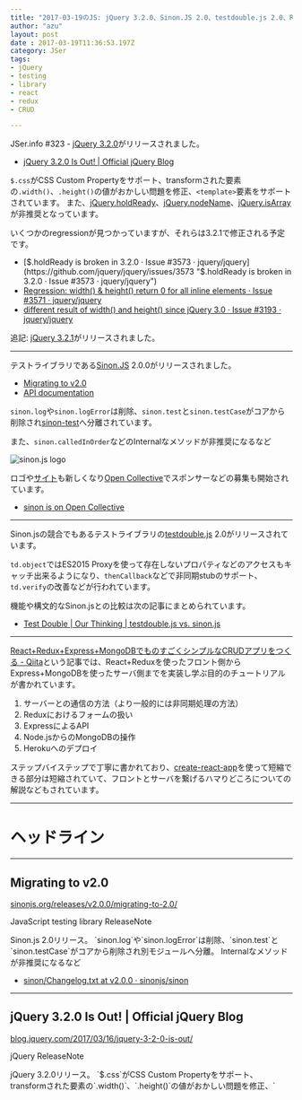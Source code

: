 ```yaml
---
title: "2017-03-19のJS: jQuery 3.2.0、Sinon.JS 2.0、testdouble.js 2.0、React/Redux/CRUD"
author: "azu"
layout: post
date : 2017-03-19T11:36:53.197Z
category: JSer
tags:
- jQuery
- testing
- library
- react
- redux
- CRUD

---
```


JSer.info #323 - [jQuery 3.2.0](https://blog.jquery.com/2017/03/16/jquery-3-2-0-is-out/ "jQuery 3.2.0")がリリースされました。

- [jQuery 3.2.0 Is Out! | Official jQuery Blog](https://blog.jquery.com/2017/03/16/jquery-3-2-0-is-out/ "jQuery 3.2.0 Is Out! | Official jQuery Blog")

`$.css`がCSS Custom Propertyをサポート、transformされた要素の`.width()`、`.height()`の値がおかしい問題を修正、`<template>`要素をサポートされています。
また、[jQuery.holdReady](https://github.com/jquery/jquery/issues/3288 "jQuery.holdReady")、[jQuery.nodeName](https://github.com/jquery/jquery/issues/3475 "jQuery.nodeName")、[jQuery.isArray](https://github.com/jquery/jquery/issues/2961 "jQuery.isArray")が非推奨となっています。

いくつかのregressionが見つかっていますが、それらは3.2.1で修正される予定です。

- [$.holdReady is broken in 3.2.0 · Issue #3573 · jquery/jquery](https://github.com/jquery/jquery/issues/3573 "$.holdReady is broken in 3.2.0 · Issue #3573 · jquery/jquery")
- [Regression: width() & height() return 0 for all inline elements · Issue #3571 · jquery/jquery](https://github.com/jquery/jquery/issues/3571 "Regression: width() &amp; height() return 0 for all inline elements · Issue #3571 · jquery/jquery")
- [different result of width() and height() since jQuery 3.0 · Issue #3193 · jquery/jquery](https://github.com/jquery/jquery/issues/3193 "different result of width() and height() since jQuery 3.0 · Issue #3193 · jquery/jquery")

追記: [jQuery 3.2.1](http://blog.jquery.com/2017/03/20/jquery-3-2-1-now-available/ "jQuery 3.2.1 Is Now Available, With Some Hotfixes | Official jQuery Blog")がリリースされました。

----

テストライブラリである[Sinon.JS](https://github.com/sinonjs/sinon "Sinon.JS") 2.0.0がリリースされました。

- [Migrating to v2.0](http://sinonjs.org/releases/v2.0.0/migrating-to-2.0/)
- [API documentation](http://sinonjs.org/releases/v2.0.0/)

`sinon.log`や`sinon.logError`は削除、`sinon.test`と`sinon.testCase`がコアから削除され[sinon-test](https://github.com/sinonjs/sinon-test "sinon-test")へ分離されています。

また、`sinon.calledInOrder`などのInternalなメソッドが非推奨になるなど

![sinon.js logo](https://github.com/sinonjs.png)

ロゴや[サイト](http://sinonjs.org/)も新しくなり[Open Collective](http://azu.github.io/slide/2017/t_wada_sushi/OpenCollective.html "Open Collective")でスポンサーなどの募集も開始されています。

- [sinon is on Open Collective](https://opencollective.com/sinon "sinon is on Open Collective")

----

Sinon.jsの競合でもあるテストライブラリの[testdouble.js](https://github.com/testdouble/testdouble.js "testdouble.js") 2.0がリリースされています。

`td.object`ではES2015 Proxyを使って存在しないプロパティなどのアクセスもキャッチ出来るようになり、`thenCallback`などで非同期stubのサポート、`td.verify`の改善などが行われています。

機能や構文的なSinon.jsとの比較は次の記事にまとめられています。

- [Test Double | Our Thinking | testdouble.js vs. sinon.js](http://blog.testdouble.com/posts/2016-03-13-testdouble-vs-sinon.html "Test Double | Our Thinking | testdouble.js vs. sinon.js")

----

[React+Redux+Express+MongoDBでものすごくシンプルなCRUDアプリをつくる - Qiita](http://qiita.com/m_yama6/items/573247b12ff0bc4e5d3c "React+Redux+Express+MongoDBでものすごくシンプルなCRUDアプリをつくる - Qiita")という記事では、React+Reduxを使ったフロント側からExpress+MongoDBを使ったサーバ側までを実装し学ぶ目的のチュートリアルが書かれています。

1. サーバーとの通信の方法（より一般的には非同期処理の方法）
1. Reduxにおけるフォームの扱い
1. ExpressによるAPI
1. Node.jsからのMongoDBの操作
1. Herokuへのデプロイ

ステップバイステップで丁寧に書かれており、[create-react-app](https://github.com/facebookincubator/create-react-app "create-react-app")を使って短縮できる部分は短縮されていて、フロントとサーバを繋げるハマりどころについての解説などもされています。

----

<h1 class="site-genre">ヘッドライン</h1>

----

## Migrating to v2.0
[sinonjs.org/releases/v2.0.0/migrating-to-2.0/](http://sinonjs.org/releases/v2.0.0/migrating-to-2.0/ "Migrating to v2.0")
<p class="jser-tags jser-tag-icon"><span class="jser-tag">JavaScript</span> <span class="jser-tag">testing</span> <span class="jser-tag">library</span> <span class="jser-tag">ReleaseNote</span></p>
Sinon.js 2.0リリース。
`sinon.log`や`sinon.logError`は削除、`sinon.test`と`sinon.testCase`がコアから削除され別モジュールへ分離。
Internalなメソッドが非推奨になるなど

- [sinon/Changelog.txt at v2.0.0 · sinonjs/sinon](https://github.com/sinonjs/sinon/blob/v2.0.0/Changelog.txt "sinon/Changelog.txt at v2.0.0 · sinonjs/sinon")

----

## jQuery 3.2.0 Is Out! | Official jQuery Blog
[blog.jquery.com/2017/03/16/jquery-3-2-0-is-out/](https://blog.jquery.com/2017/03/16/jquery-3-2-0-is-out/ "jQuery 3.2.0 Is Out! | Official jQuery Blog")
<p class="jser-tags jser-tag-icon"><span class="jser-tag">jQuery</span> <span class="jser-tag">ReleaseNote</span></p>
jQuery 3.2.0リリース。
`$.css`がCSS Custom Propertyをサポート、transformされた要素の`.width()`、`.height()`の値がおかしい問題を修正、`<template>`要素をサポートなど


----

## Release react-router@4.0.0: Publish · ReactTraining/react-router
[github.com/ReactTraining/react-router/releases/tag/react-router%404.0.0](https://github.com/ReactTraining/react-router/releases/tag/react-router%404.0.0 "Release react-router@4.0.0: Publish · ReactTraining/react-router")
<p class="jser-tags jser-tag-icon"><span class="jser-tag">React</span> <span class="jser-tag">ReleaseNote</span> <span class="jser-tag">library</span></p>
React Router 4.0.0リリース。
書き直されたバージョンであり、既存のものとは互換性がないためマイグレーションガイドは用意されていない。

- https://github.com/ReactTraining/react-router/tree/v4.0.0-beta.8#why-a-major-version-bump

- [Migration guide v3 -&gt; v4 or changelog? · Issue #4738 · ReactTraining/react-router](https://github.com/ReactTraining/react-router/issues/4738 "Migration guide v3 -&amp;gt; v4 or changelog? · Issue #4738 · ReactTraining/react-router")
- [v4 FAQ](https://github.com/ReactTraining/react-router/tree/v4.0.0-beta.8#why-a-major-version-bump "v4 FAQ")
- [react-router@v4対応したので雑に晒す - Qiita](http://qiita.com/Jey/items/dae2074427547e63569b "react-router@v4対応したので雑に晒す - Qiita")

----

## Release v0.42.0 · facebook/flow
[github.com/facebook/flow/releases/tag/v0.42.0](https://github.com/facebook/flow/releases/tag/v0.42.0 "Release v0.42.0 · facebook/flow")
<p class="jser-tags jser-tag-icon"><span class="jser-tag">flowtype</span> <span class="jser-tag">ReleaseNote</span></p>
Flow 0.42.0リリース。
Object type spread `type TypeB = { ...TypeA }` の追加。`flow ide`コマンドの追加など


----

## ESLint v3.18.0 released - ESLint - Pluggable JavaScript linter
[eslint.org/blog/2017/03/eslint-v3.18.0-released](http://eslint.org/blog/2017/03/eslint-v3.18.0-released "ESLint v3.18.0 released - ESLint - Pluggable JavaScript linter")
<p class="jser-tags jser-tag-icon"><span class="jser-tag">ESLint</span> <span class="jser-tag">ReleaseNote</span></p>
ESLint 3.18.0リリース。
esqueryベースのASTセレクタに対応しルール内でセレクタを指定できるようになるなど

- [estools/esquery: ECMAScript AST query library.](https://github.com/estools/esquery "estools/esquery: ECMAScript AST query library.")
- [Selectors - ESLint - Pluggable JavaScript linter](http://eslint.org/docs/developer-guide/selectors "Selectors - ESLint - Pluggable JavaScript linter")
- [ESLint v3.18.0 - Qiita](http://qiita.com/mysticatea/items/264e59b3d28e13b633df "ESLint v3.18.0 - Qiita")

----
<h1 class="site-genre">アーティクル</h1>

----

## Testing Service Workers – Dev Channel – Medium
[medium.com/dev-channel/testing-service-workers-318d7b016b19](https://medium.com/dev-channel/testing-service-workers-318d7b016b19 "Testing Service Workers – Dev Channel – Medium")
<p class="jser-tags jser-tag-icon"><span class="jser-tag">ServiceWorker</span> <span class="jser-tag">testing</span></p>
ServiceWorkerのスクリプトに対するユニットテストについて。
Tests in SW、イベントのエミュレート、Push Eventのテストについてなど


----

## ES6 Proxy をつかって堅牢なオブジェクトをつくるTips
[aloerina01.github.io/javascript/2017/03/14/1.html](https://aloerina01.github.io/javascript/2017/03/14/1.html "ES6 Proxy をつかって堅牢なオブジェクトをつくるTips")
<p class="jser-tags jser-tag-icon"><span class="jser-tag">JavaScript</span></p>
ES2015 Proxyを使ったImmutableやSingletonなどを例にした、オブジェクトの拡張方法について。
ProxyのtrapやReflect APIについて


----

## EnzymeでReactコンポーネントのテストを書こう - DMM.comラボエンジニアブログ
[labotech.dmm.com/entry/2017/03/07/180449](http://labotech.dmm.com/entry/2017/03/07/180449 "EnzymeでReactコンポーネントのテストを書こう - DMM.comラボエンジニアブログ")
<p class="jser-tags jser-tag-icon"><span class="jser-tag">React</span> <span class="jser-tag">testing</span> <span class="jser-tag">tutorial</span> <span class="jser-tag">article</span></p>
Enzymeを使ったReactコンポーネントのテスト方法について


----

## Background Tabs in Chrome 57  |  Web  |  Google Developers
[developers.google.com/web/updates/2017/03/background\_tabs](https://developers.google.com/web/updates/2017/03/background_tabs "Background Tabs in Chrome 57  |  Web  |  Google Developers")
<p class="jser-tags jser-tag-icon"><span class="jser-tag">Chrome</span></p>
Chromeのバックグラウンドタブにおける制限について。 
Chrome 57からは、timerやrequestAnimationFrameに加えて、budget-basedの制限が加わる。
バックグラウンドにいるかはPage visibility APIで判定できる。 テスト時などは`--disable-background-timer-throttling`のフラグで無効化できる。


----

## AlminでFluxアーキテクチャをやってみる | Web Scratch
[efcl.info/2017/03/17/almin-introduction/](http://efcl.info/2017/03/17/almin-introduction/ "AlminでFluxアーキテクチャをやってみる | Web Scratch")
<p class="jser-tags jser-tag-icon"><span class="jser-tag">JavaScript</span> <span class="jser-tag">redux</span> <span class="jser-tag">Flux</span> <span class="jser-tag">library</span> <span class="jser-tag">tutorial</span></p>
Alminを使ってカウンターアプリを書きながら、どのようにFlux的な一方通行のデータフローを行うかについての記事。
開発用のロガーやブラウザ拡張との連携について


----

## Preact internals #1: the easy parts – Medium
[medium.com/@asolove/preact-internals-1-the-easy-parts-3a081fa36205](https://medium.com/@asolove/preact-internals-1-the-easy-parts-3a081fa36205 "Preact internals #1: the easy parts – Medium")
<p class="jser-tags jser-tag-icon"><span class="jser-tag">JavaScript</span> <span class="jser-tag">React</span> <span class="jser-tag">article</span></p>
Preactの内部実装についての連載記事


----

## Progressive Web App Libraries in Production – Dev Channel – Medium
[medium.com/dev-channel/progressive-web-app-libraries-in-production-b52cad37d34](https://medium.com/dev-channel/progressive-web-app-libraries-in-production-b52cad37d34 "Progressive Web App Libraries in Production – Dev Channel – Medium")
<p class="jser-tags jser-tag-icon"><span class="jser-tag">ProgressiveWebApp</span> <span class="jser-tag">article</span> <span class="jser-tag">ServiceWorker</span></p>
ServiceWorkerを使ったキャッシュ周りなどを導入するツールであるsw-precache、 sw-toolbox、offline-analyticsの紹介記事


----

## React+Redux+Express+MongoDBでものすごくシンプルなCRUDアプリをつくる - Qiita
[qiita.com/m\_yama6/items/573247b12ff0bc4e5d3c](http://qiita.com/m_yama6/items/573247b12ff0bc4e5d3c "React+Redux+Express+MongoDBでものすごくシンプルなCRUDアプリをつくる - Qiita")
<p class="jser-tags jser-tag-icon"><span class="jser-tag">React</span> <span class="jser-tag">article</span> <span class="jser-tag">node.js</span> <span class="jser-tag">redux</span> <span class="jser-tag">tutorial</span></p>
`create-react-app`を使いReact+Reduxのセットアップを行いフロントを書き、Express+MongoDB+mongooseでバックエンドを書いていくチュートリアル記事。 フロントエンドとバックエンドの接続部分も丁寧にかかれている。


----

## Test Double | Our Thinking | testdouble.js 2.0
[blog.testdouble.com/posts/2017-03-13-testdouble-2.0.html](http://blog.testdouble.com/posts/2017-03-13-testdouble-2.0.html "Test Double | Our Thinking | testdouble.js 2.0")
<p class="jser-tags jser-tag-icon"><span class="jser-tag">JavaScript</span> <span class="jser-tag">library</span> <span class="jser-tag">testing</span></p>
モック化ライブラリであるtestdouble.js 2.0リリース。 `td.object`ではES2015 Proxyを使い存在しないプロパティなどのアクセスもキャッチ出来るようになるなど、非同期stubのサポート、`td.verify`の改善など

- [Test Double | Our Thinking | testdouble.js vs. sinon.js](http://blog.testdouble.com/posts/2016-03-13-testdouble-vs-sinon.html "Test Double | Our Thinking | testdouble.js vs. sinon.js")

----
<h1 class="site-genre">スライド、動画関係</h1>

----

## Internels Vue.js - 算出プロパティはどうやって動いているか
[kitak.github.io/slides/170316-vue-meetup/#](https://kitak.github.io/slides/170316-vue-meetup/# "Internels Vue.js - 算出プロパティはどうやって動いているか")
<p class="jser-tags jser-tag-icon"><span class="jser-tag">slide</span> <span class="jser-tag">Vue</span></p>
Vue.jsのcomputed propertyの変更検知の仕組みについてのスライド


----

## React Conf 2017 - YouTube
[www.youtube.com/playlist?list&#x3D;PLb0IAmt7-GS3fZ46IGFirdqKTIxlws7e0](http://www.youtube.com/playlist?list&#x3D;PLb0IAmt7-GS3fZ46IGFirdqKTIxlws7e0 "React Conf 2017 - YouTube")
<p class="jser-tags jser-tag-icon"><span class="jser-tag">React</span> <span class="jser-tag">video</span> <span class="jser-tag">まとめ</span></p>
React Conf 2017の動画が公開された

- [React Conf 2017](http://conf.reactjs.org/ "React Conf 2017")

----
<h1 class="site-genre">サイト、サービス、ドキュメント</h1>

----

## VulcanJS: The full-stack React+GraphQL framework
[vulcanjs.org/](http://vulcanjs.org/ "VulcanJS: The full-stack React+GraphQL framework")
<p class="jser-tags jser-tag-icon"><span class="jser-tag">React</span> <span class="jser-tag">GraphQL</span> <span class="jser-tag">library</span></p>
React+GraphQLなフルスタックフレームワーク。
元々React+MeteorのTelscopeだったもの。

- [Vulcan: A New Direction For Telescope – VulcanJS – Medium](https://medium.com/vulcanjs/vulcan-a-new-direction-for-telescope-93df1f8712f3#.w9qocegs0 "Vulcan: A New Direction For Telescope – VulcanJS – Medium")

----

## rstacruz/webpack-tricks: Tips and tricks in using Webpack
[github.com/rstacruz/webpack-tricks](https://github.com/rstacruz/webpack-tricks "rstacruz/webpack-tricks: Tips and tricks in using Webpack")
<p class="jser-tags jser-tag-icon"><span class="jser-tag">webpack</span> <span class="jser-tag">Tips</span> <span class="jser-tag">document</span></p>
webpackを使ったファイルサイズの削減やビルドの設定、開発向け/本番向けの設定などのTipsをまとめたドキュメント


----
<h1 class="site-genre">ソフトウェア、ツール、ライブラリ関係</h1>

----

## thejameskyle/react-loadable: A higher order component for loading components with promises.
[github.com/thejameskyle/react-loadable](https://github.com/thejameskyle/react-loadable "thejameskyle/react-loadable: A higher order component for loading components with promises.")
<p class="jser-tags jser-tag-icon"><span class="jser-tag">React</span> <span class="jser-tag">library</span></p>
初期表示までにのローディングを扱う高階関数のReactコンポーネント。 Promiseが解決されるまでのローディングやエラー表示を行う

- [Introducing React Loadable – Medium](https://medium.com/@thejameskyle/react-loadable-2674c59de178 "Introducing React Loadable – Medium")

----

## smelukov/webpack-runtime-analyzer: Webpack 1.x/2.x plugin for analyzing internal processes, state and structure of bundles.
[github.com/smelukov/webpack-runtime-analyzer](https://github.com/smelukov/webpack-runtime-analyzer "smelukov/webpack-runtime-analyzer: Webpack 1.x/2.x plugin for analyzing internal processes, state and structure of bundles.")
<p class="jser-tags jser-tag-icon"><span class="jser-tag">webpack</span> <span class="jser-tag">Tools</span></p>
webpackでビルドしたファイルのstateや構造をビジュアライズするwebpack plugin。
モジュール、依存関係グラフ、ファイルサイズなど


----

## FranckFreiburger/module-invalidate: Invalidate node.js modules loaded through require()
[github.com/FranckFreiburger/module-invalidate](https://github.com/FranckFreiburger/module-invalidate "FranckFreiburger/module-invalidate: Invalidate node.js modules loaded through require()")
<p class="jser-tags jser-tag-icon"><span class="jser-tag">node.js</span> <span class="jser-tag">library</span></p>
Node.jsの`require`で読み込んだキャッシュを無効化したり、モジュール側で無効化することを宣言できるモジュール


----
<h1 class="site-genre">書籍関係</h1>

----

## SVG Animations - O'Reilly Media
[shop.oreilly.com/product/0636920045335.do](http://shop.oreilly.com/product/0636920045335.do "SVG Animations - O'Reilly Media")
<p class="jser-tags jser-tag-icon"><span class="jser-tag">SVG</span> <span class="jser-tag">animation</span></p>
SVGアニメーションについての書籍


----

## 徹底マスター JavaScriptの教科書　プログラミングの教養から、言語仕様、開発技法までが正しく身につく | 磯 博 | インターネット・Web開発 | Kindleストア | Amazon
[www.amazon.co.jp/dp/B06XNQCW7B](https://www.amazon.co.jp/dp/B06XNQCW7B "徹底マスター JavaScriptの教科書　プログラミングの教養から、言語仕様、開発技法までが正しく身につく | 磯 博 | インターネット・Web開発 | Kindleストア | Amazon")
<p class="jser-tags jser-tag-icon"><span class="jser-tag">JavaScript</span> <span class="jser-tag">book</span></p>
JavaScriptの文法や言語機能などについての書籍。
ES2015に対応している内容

- [SBクリエイティブ:徹底マスター JavaScriptの教科書](http://www.sbcr.jp/products/4797388640.html "SBクリエイティブ:徹底マスター JavaScriptの教科書")

----
